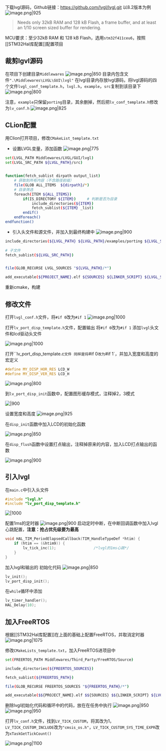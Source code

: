 下载lvgl源码，Github链接：https://github.com/lvgl/lvgl.git
以8.2版本为例
![image.png|925](https://cdn.jsdelivr.net/gh/xuezhaorong/Picgo//Source/fix-dir/picgo/picgo-clipboard-images/2024/09/04/12-35-28-03d24528baed7efe607fbfe0aeab63f9-20240904123527-2dee1d.png)

> Needs only 32kB RAM and 128 kB Flash, a frame buffer, and at least an 1/10 screen sized buffer for rendering.

MCU要求：至少32kB RAM 和 128 kB Flash，选用`stm32f411ceu6`，按照[[STM32Hal库配置]]配置项目

## 裁剪lgvl源码
在项目下创建目录`Middlewares`
![image.png|850](https://cdn.jsdelivr.net/gh/xuezhaorong/Picgo//Source/fix-dir/picgo/picgo-clipboard-images/2024/09/04/12-41-58-e14bfcfa9c5a769767ada91c6e60e74c-20240904124157-05f3ab.png)
目录内包含文件`".\Middlewares\LVGL\GUI\lvgl"`
在lvgl目录内存放lvgl源码，将lvgl源码的四个文件`lvgl_conf_template.h`，`lvgl.h`，`example`，`src`复制到该目录下
![image.png|800](https://cdn.jsdelivr.net/gh/xuezhaorong/Picgo//Source/fix-dir/picgo/picgo-clipboard-images/2024/09/04/12-44-05-9a2bbdb995484a0c85d0b5b041c4a948-20240904124405-6451d8.png)

注意，`example`只保留`porting`目录，其余删掉，然后把`lv_conf_template.h`修改为`lv_conf.h`
![image.png|825](https://cdn.jsdelivr.net/gh/xuezhaorong/Picgo//Source/fix-dir/picgo/picgo-clipboard-images/2024/09/04/12-51-51-686cdab34d308106b0620f44adb17a2a-20240904125151-93487e.png)

## CLion配置
用Clion打开项目，修改`CMakeList_template.txt`
* 设置LVGL变量，添加函数
![image.png|775](https://cdn.jsdelivr.net/gh/xuezhaorong/Picgo//Source/fix-dir/picgo/picgo-clipboard-images/2024/09/04/12-48-10-83a9fb5bd044c8a0f53e2729662f188b-20240904124810-15d7e3.png)

```bash
set(LVGL_PATH Middlewares/LVGL/GUI/lvgl)  
set(LVGL_SRC_PATH ${LVGL_PATH}/src)  

  
function(fetch_sublist dirpath output_list)  
    # 获取到所有内容（不含路径前缀）  
    file(GLOB ALL_ITEMS  ${dirpath}/*)  
    # 目录筛选  
    foreach(ITEM ${ALL_ITEMS})  
        if(IS_DIRECTORY ${ITEM})     # 判断是否为目录  
			include_directories(${ITEM})
	        fetch_sublist(${ITEM} _list)  
        endif()  
    endforeach()  
endfunction()
```

* 引入头文件和源文件，并加入到最终构建中
![image.png|900](https://cdn.jsdelivr.net/gh/xuezhaorong/Picgo//Source/fix-dir/picgo/picgo-clipboard-images/2024/09/04/12-49-37-c8268894b0ed197ccb881d1582e634fb-20240904124936-56fc0d.png)

```bash
include_directories(${LVGL_PATH} ${LVGL_PATH}/examples/porting ${LVGL_SRC_PATH})  
  
# 子文件  
fetch_sublist(${LVGL_SRC_PATH})  


file(GLOB_RECURSE LVGL_SOURCES "${LVGL_PATH}/*")

add_executable(${PROJECT_NAME}.elf ${SOURCES} ${LINKER_SCRIPT} ${LVGL_SOURCES})
```

重新cmake，构建

## 修改文件
打开`lvgl_conf.h`文件，将`#if 0`改为`#if 1`
![image.png|1000](https://cdn.jsdelivr.net/gh/xuezhaorong/Picgo//Source/fix-dir/picgo/picgo-clipboard-images/2024/09/04/13-23-42-50d4cc853adda2b227e59752e61e789d-20240904132341-e4e5ca.png)


打开`lv_port_disp_template.h`文件，配置输出
将`#if 0`改为`#if 1`
添加`lvgl`头文件和lcd驱动头文件

![image.png|1000](https://cdn.jsdelivr.net/gh/xuezhaorong/Picgo//Source/fix-dir/picgo/picgo-clipboard-images/2024/09/04/13-04-38-9af08a3945ac11b93952a33d3e5ed922-20240904130437-beb4a2.png)

打开``lv_port_disp_template.c`文件
同样是将`#if 0`改为`#if 1`，并加入宽度和高度的宏定义
```cpp
#define MY_DISP_HOR_RES LCD_W  
#define MY_DISP_VER_RES LCD_H
```

![image.png|800](https://cdn.jsdelivr.net/gh/xuezhaorong/Picgo//Source/fix-dir/picgo/picgo-clipboard-images/2024/09/04/13-12-40-d1e8baea83e5539b056a0e59c4a0969b-20240904131239-11787b.png)

到`lv_port_disp_init`函数中，配置图形缓存模式，注释掉2，3模式

![|900](https://cdn.jsdelivr.net/gh/xuezhaorong/Picgo//Source/fix-dir/picgo/picgo-clipboard-images/2024/09/04/13-14-11-7043c891af105340338e51522936e355-20240904131410-152dea.png)

设置宽度和高度
![image.png|925](https://cdn.jsdelivr.net/gh/xuezhaorong/Picgo//Source/fix-dir/picgo/picgo-clipboard-images/2024/09/04/13-16-41-1ff69e3f034ed0e95f403292da4793f2-20240904131640-aa2519.png)


在`disp_init`函数中加入LCD的初始化函数

![image.png|850](https://cdn.jsdelivr.net/gh/xuezhaorong/Picgo//Source/fix-dir/picgo/picgo-clipboard-images/2024/09/04/13-15-09-a15126bc825e0376bd489af3aec2196f-20240904131509-30567b.png)

在`disp_flush`函数中设置打点输出，注释掉原来的内容，加入LCD打点输出的函数

![image.png|900](https://cdn.jsdelivr.net/gh/xuezhaorong/Picgo//Source/fix-dir/picgo/picgo-clipboard-images/2024/09/04/13-17-32-bbb9ad86229c5f7127936de42b3da4d2-20240904131731-18cb6c.png)

## 引入lvgl
在`main.c`中引入头文件
```cpp
#include "lvgl.h"
#include "lv_port_disp_template.h"
```

![|1000](https://cdn.jsdelivr.net/gh/xuezhaorong/Picgo//Source/fix-dir/https/cdn.jsdelivr.net/gh/xuezhaorong/Picgo/Source/fix-dir/picgo/picgo-clipboard-images/2024/09/04/2024/09/04/13-25-08-cbd5737785f138cf2e6c714bcb611767-13-24-37-cbd5737785f138cf2e6c714bcb611767-20240904132436-680eb8-6f83bd.png)

配置1ms的定时器
![image.png|900](https://cdn.jsdelivr.net/gh/xuezhaorong/Picgo//Source/fix-dir/picgo/picgo-clipboard-images/2024/09/04/15-43-34-93879a8f95a5616383699c9874d5b87f-20240904154333-b9a8f0.png)
启动定时中断，在中断回调函数中加入lvgl心跳配置，**注意：抢占优先级要为最高**
```cpp
void HAL_TIM_PeriodElapsedCallback(TIM_HandleTypeDef *htim) {  
    if (htim == (&htim9)) {  
        lv_tick_inc(1);                 /*lvgl的1ms心跳*/  
    }  
}
```

加入lvgl和输出的 初始化代码
![image.png|850](https://cdn.jsdelivr.net/gh/xuezhaorong/Picgo//Source/fix-dir/picgo/picgo-clipboard-images/2024/09/04/15-45-25-a6764e96d804a6b763431fe70259c42a-20240904154525-845221.png)

```cpp
lv_init();  
lv_port_disp_init();
```

在`while`循环中添加
```cpp
lv_timer_handler();  
HAL_Delay(10);
```

## 加入FreeRTOS
根据[[STM32Hal库配置]]在上面的基础上配置FreeRTOS，并取消定时器
![image.png|1075](https://cdn.jsdelivr.net/gh/xuezhaorong/Picgo//Source/fix-dir/picgo/picgo-clipboard-images/2024/09/05/16-33-33-30ab69e319af398e16c831f1b6d8797a-20240905163332-d51e96.png)

修改`CMakeLists_template.txt`，加入FreeRTOS进项目中
```bash
set(FREERTOS_PATH Middlewares/Third_Party/FreeRTOS/Source)

include_directories(${FREERTOS_SOURCES})

fetch_sublist(${FREERTOS_PATH})

file(GLOB_RECURSE FREERTOS_SOURCES "${FREERTOS_PATH}/*")

add_executable($${PROJECT_NAME}.elf $${SOURCES} $${LINKER_SCRIPT} ${LVGL_SOURCES} ${FREERTOS_SOURCES})

```

删除lvgl初始化代码和循环中的代码，放在在任务中执行
![image.png|950](https://cdn.jsdelivr.net/gh/xuezhaorong/Picgo//Source/fix-dir/picgo/picgo-clipboard-images/2024/09/05/16-37-10-9e24b6b655fede62cfa357fe977622de-20240905163710-f52343.png)
![image.png|950](https://cdn.jsdelivr.net/gh/xuezhaorong/Picgo//Source/fix-dir/picgo/picgo-clipboard-images/2024/09/05/16-37-19-3af8726f50f7c5b127dae7e1ec3ea4a0-20240905163719-048905.png)

打开`lv_conf.h`文件，找到`LV_TICK_CUSTOM`，将其改为1，`LV_TICK_CUSTOM_INCLUDE`改为`"cmsis_os.h"`，`LV_TICK_CUSTOM_SYS_TIME_EXPR`改为`xTaskGetTickCount()`

![image.png|1100](https://cdn.jsdelivr.net/gh/xuezhaorong/Picgo//Source/fix-dir/picgo/picgo-clipboard-images/2024/09/05/16-38-15-ff84d9dc92a3b3d838007d1d6e3f1850-20240905163815-3c4990.png)

 